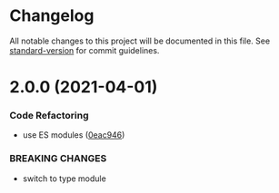 # Changelog

All notable changes to this project will be documented in this file. See [standard-version](https://github.com/conventional-changelog/standard-version) for commit guidelines.

# 2.0.0 (2021-04-01)


### Code Refactoring

* use ES modules ([0eac946](https://github.com/dmnsgn/auto-reload-page/commit/0eac946453c4c2364b5a532aef04f6236511361a))


### BREAKING CHANGES

* switch to type module
